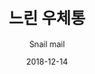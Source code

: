 ---
title: "느린 우체통"
subtitle: "Snail mail"
description: "單曲 2 輯"
icon: "library_music"
weight: 2000000
date: 2018-12-14
images: ["album/snail-mail.jpg"]
---